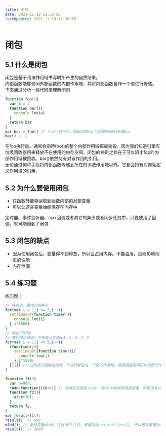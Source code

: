 ```yaml
---
title: 闭包
date: 2021-11-18 12:30:55
lastUpdated: 2021-11-18 12:30:55
---
```


# 闭包
## 5.1 什么是闭包
闭包是基于词法作用域书写时所产生的自然结果。  
内部函数能够访问外部函数的内部作用域，并将内部函数当作一个值进行传递。  
下面通过分析一段代码来理解闭包
```js
function foo(){
  var a = 2
  function bar(){
    console.log(a)
  }
  return bar
}
var baz = foo() // foo()执行后，其返回值bar()函数赋值给变量baz
baz() // 2
```
在foo执行后，通常会期待foo()的整个内部作用域都被销毁，因为我们知道引擎有垃圾回收器用来释放不在使用的内存空间。闭包的神奇之处在于可以阻止foo的内部作用域被回收。bar()依然持有对该作用的引用。  
无论通过何种手段将内部函数传递到所在的词法作用域以外，它都会持有对原始定义作用域的引用。  
## 5.2 为什么要使用闭包
* 在函数外能够读取到函数内部的局部变量
* 可以让这些变量始终保存在内存中  

定时器、事件监听器、ajax回调或者其它的异步或者同步任务中，只要使用了回调，就可能用到了闭包
## 5.3 闭包的缺点
* 因为使用闭包后，变量得不到释放，所以会占用内存。不能滥用，否则影响网页的性能
* 内存泄漏
## 5.4 练习题
练习题：
```js
// 经典的，最常见的例子
for(var i = 1;i <= 5;i++){
  setTimeout(function timer(){
    console.log(i)
  },i*1000)
}
// 输出了5次6
// 我们可以通过一下修改让它输出1，2，3，4，5
for(var i = 1;i <= 5;i++){
  (function(j){
    setTimeout(function timer(){
      console.log(j)
    },j*1000)
  })(i) // 立即执行函数会为每一个迭代都生成一个新的作用域，使得函数回调可以将新的作用域封闭在每个迭代内部
}
```
```js
function f1(){
  var n=999;
  nAdd=function(){n+=1} // 如果在这里加上var，那个nAdd就是局部变量，如果没有var，那就是全局变量
  function f2(){
    alert(n);
  }
  return f2;
}
var result=f1();
result(); // 999
nAdd(); // 全局变量nAdd，在执行f1()后，赋值为function(){n+=1}，所以可以直接执行
result(); // 1000
```
